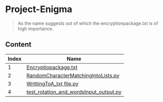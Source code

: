 # Project-Enigma
> As the name suggests out of which the encryptionpackage.txt is of high importance.

## Content

| Index | Name |
|---|---|
|1 | [Encryptiopackage.txt](https://github.com/1darshanpatil/Project-Enigma/blob/main/Encryptiopackage.txt)|
|2| [RandomCharacterMatchingIntoLists.py](https://github.com/1darshanpatil/Project-Enigma/blob/main/RandomCharacterMatchingIntoLists.py)|
|3| [WrittingToA_txt file.py](https://github.com/1darshanpatil/Project-Enigma/blob/main/WrittingToA_txt%20file.py)|
|4| [test_rotation_and_wordsInput_output.py](https://github.com/1darshanpatil/Project-Enigma/blob/main/test_rotation_and_wordsInput_output.py)|
